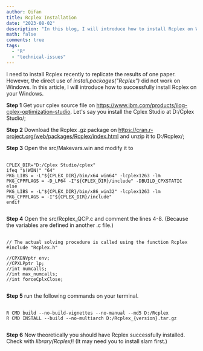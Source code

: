 ```yaml
---
author: Qifan
title: Rcplex Installation
date: "2023-08-02"
description: "In this blog, I will introduce how to install Rcplex on Windows."
math: false
comments: true
tags: 
  - "R"
  - "technical-issues"
---
```


I need to install Rcplex recently to replicate the results of one paper. However, the direct use of *install.packages("Rcplex")* did not work on Windows. In this article, I will introduce how to successfully install Rcplex on your Windows.

**Step 1** Get your cplex source file on https://www.ibm.com/products/ilog-cplex-optimization-studio. Let's say you install the Cplex Studio at D:/Cplex Studio/;

**Step 2** Download the Rcplex .gz package on https://cran.r-project.org/web/packages/Rcplex/index.html and unzip it to D:/Rcplex/;

**Step 3** Open the src/Makevars.win and modify it to 

<!-- markdownlint-disable MD033 -->
<pre class="line-numbers language-none" data-start="1">
  <code>
CPLEX_DIR="D:/Cplex Studio/cplex"
ifeq "$(WIN)" "64"
PKG_LIBS = -L"${CPLEX_DIR}/bin/x64_win64" -lcplex1263 -lm
PKG_CPPFLAGS = -D_LP64 -I"${CPLEX_DIR}/include" -DBUILD_CPXSTATIC
else
PKG_LIBS = -L"${CPLEX_DIR}/bin/x86_win32" -lcplex1263 -lm
PKG_CPPFLAGS = -I"${CPLEX_DIR}/include"
endif
  </code>
</pre>
<!-- markdownlint-enable MD033 -->

**Step 4** Open the src/Rcplex_QCP.c and comment the lines 4-8. (Because the variables are defined in another .c file.)

<!-- markdownlint-disable MD033 -->
<pre class="line-numbers language-clike" data-start="1">
  <code>
// The actual solving procedure is called using the function Rcplex 
#include "Rcplex.h"

//CPXENVptr env;
//CPXLPptr lp;
//int numcalls;
//int max_numcalls;
//int forceCplxClose;
  </code>
</pre>
<!-- markdownlint-enable MD033 -->

**Step 5** run the following commands on your terminal.

<!-- markdownlint-disable MD033 -->
<pre class="command-line language-clike" data-start="1">
  <code>
R CMD build --no-build-vignettes --no-manual --md5 D:/Rcplex
R CMD INSTALL --build --no-multiarch D:/Rcplex_{version}.tar.gz
  </code>
</pre>
<!-- markdownlint-enable MD033 -->

**Step 6** Now theoretically you should have Rcplex successfully installed. Check with *library(Rcplex)*! (It may need you to install slam first.)